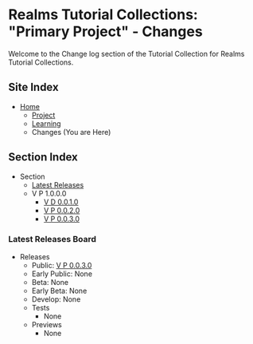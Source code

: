 [Page]:https://github.com/Ancient-Majik-Tech/Learn.Tutorial.Collections/blob/main/Changes/ChangeLog.md

[Page Home]:https://github.com/Ancient-Majik-Tech/Learn.Tutorial.Collections/blob/main/README.md
[Page Proj Home]:https://github.com/Ancient-Majik-Tech/Learn.Tutorial.Collections/blob/main/Project/ProjectHome.md
[Page Sys Home]:link
[Page Learn Home]:https://github.com/Ancient-Majik-Tech/Learn.Tutorial.Collections/blob/main/Learn/Learn_Home.md

[Page Changes V1]:https://github.com/Ancient-Majik-Tech/Learn.Tutorial.Collections/blob/main/Changes/All/V%20P%200.0.1.0.md
[Page Changes V2]:https://github.com/Ancient-Majik-Tech/Learn.Tutorial.Collections/blob/main/Changes/All/V%20P%200.0.2.0.md
[Page Changes V3]:https://github.com/Ancient-Majik-Tech/Learn.Tutorial.Collections/blob/main/Changes/All/V%20P%200.0.3.0.md

[Sec ReleaseBoard]:https://github.com/Ancient-Majik-Tech/Learn.Tutorial.Collections/blob/main/Changes/ChangeLog.md#latest-releases-board

# Realms Tutorial Collections: "Primary Project" - Changes

Welcome to the Change log section of the Tutorial Collection for Realms Tutorial Collections.

## Site Index

- [Home][Page Home]
	- [Project][Page Proj Home]
	- [Learning][Page Learn Home]
	- Changes (You are Here)

## Section Index

- Section
	- [Latest Releases][Sec ReleaseBoard]
	- V P 1.0.0.0
		- [V D 0.0.1.0][Page Changes V1]
		- [V P 0.0.2.0][Page Changes V2]
		- [V P 0.0.3.0][Page Changes V3]


### Latest Releases Board

- Releases
	- Public: [V P 0.0.3.0][Page Changes V3]
	- Early Public: None
	- Beta: None
	- Early Beta: None
	- Develop: None
	- Tests
		- None
	- Previews
		- None
